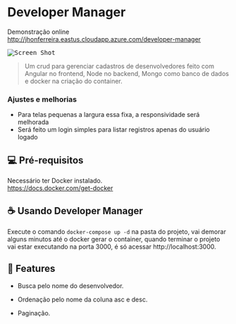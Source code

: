 # Developer Manager

Demonstração online http://jhonferreira.eastus.cloudapp.azure.com/developer-manager

<kbd>
  <img src="https://raw.githubusercontent.com/jhonatanAlanFerreira/potential-crud/master/screenshot/screenshot.png" alt="Screen Shot">
  <br>
</kbd>

> Um crud para gerenciar cadastros de desenvolvedores feito com Angular no frontend, Node no backend, Mongo como banco de dados e docker na criação do container.

### Ajustes e melhorias

* Para telas pequenas a largura essa fixa, a responsividade será melhorada
* Será feito um login simples para listar registros apenas do usuário logado

## 💻 Pré-requisitos

Necessário ter Docker instalado.
<br>https://docs.docker.com/get-docker

## ☕ Usando Developer Manager

Execute o comando `docker-compose up -d` na pasta do projeto, vai demorar alguns minutos até o docker gerar o container, quando terminar o projeto vai estar executando na porta 3000, é só acessar http://localhost:3000.

## 🌟 Features 
* Busca pelo nome do desenvolvedor.
 
* Ordenação pelo nome da coluna asc e desc.

* Paginação.
